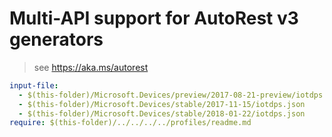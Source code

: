 # Multi-API support for AutoRest v3 generators

> see https://aka.ms/autorest

``` yaml $(enable-multi-api)
input-file:
  - $(this-folder)/Microsoft.Devices/preview/2017-08-21-preview/iotdps.json
  - $(this-folder)/Microsoft.Devices/stable/2017-11-15/iotdps.json
  - $(this-folder)/Microsoft.Devices/stable/2018-01-22/iotdps.json
require: $(this-folder)/../../../../profiles/readme.md
```
